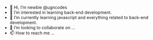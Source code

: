 - 👋 Hi, I’m newbie @ugncodes
- 👀 I’m interested in learning back-end development.
- 🌱 I’m currently learning javascript and everything related to back-end development.
- 💞️ I’m looking to collaborate on ...
- 📫 How to reach me ...

<!---
ugncodes/ugncodes is a ✨ special ✨ repository because its `README.md` (this file) appears on your GitHub profile.
You can click the Preview link to take a look at your changes.
--->
